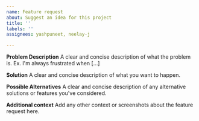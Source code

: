 ```yaml
---
name: Feature request
about: Suggest an idea for this project
title: ''
labels: ''
assignees: yashpuneet, neelay-j

---
```


**Problem Description**
A clear and concise description of what the problem is. Ex. I'm always frustrated when [...]

**Solution**
A clear and concise description of what you want to happen.

**Possible Alternatives**
A clear and concise description of any alternative solutions or features you've considered.

**Additional context**
Add any other context or screenshots about the feature request here.
